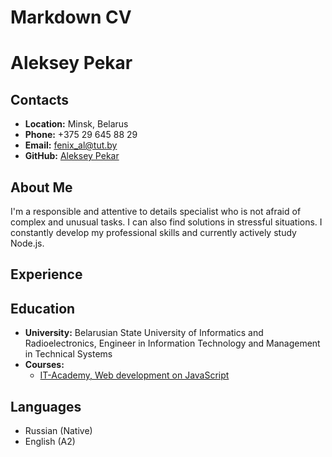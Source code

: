 # Markdown CV

# __Aleksey Pekar__

## __Contacts__
- __Location:__ Minsk, Belarus
- __Phone:__ +375 29 645 88 29
- __Email:__ fenix_al@tut.by
- __GitHub:__ [Aleksey Pekar](https://github.com/fenixAlex88)

## __About Me__
I'm a responsible and attentive to details specialist who is not afraid of complex and unusual tasks. I can also find solutions in stressful situations. I constantly develop my professional skills and currently actively study Node.js.

## __Experience__

## __Education__ 
- __University:__ Belarusian State University of Informatics and Radioelectronics, Engineer in Information Technology and
Management in Technical Systems
- __Courses:__
  - [IT-Academy, Web development on JavaScript](https://www.it-academy.by/course/front-end-developer/razrabotka-veb-prilozheniy-na-javascript/)

## __Languages__
- Russian (Native)
- English (A2)
